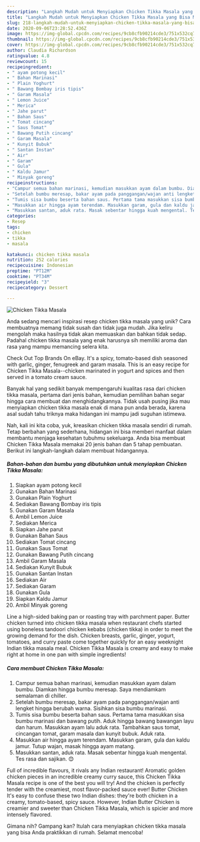 ```yaml
---
description: "Langkah Mudah untuk Menyiapkan Chicken Tikka Masala yang Bisa Manjain Lidah"
title: "Langkah Mudah untuk Menyiapkan Chicken Tikka Masala yang Bisa Manjain Lidah"
slug: 218-langkah-mudah-untuk-menyiapkan-chicken-tikka-masala-yang-bisa-manjain-lidah
date: 2020-09-06T23:28:52.436Z
image: https://img-global.cpcdn.com/recipes/9cb8cfb90214cde3/751x532cq70/chicken-tikka-masala-foto-resep-utama.jpg
thumbnail: https://img-global.cpcdn.com/recipes/9cb8cfb90214cde3/751x532cq70/chicken-tikka-masala-foto-resep-utama.jpg
cover: https://img-global.cpcdn.com/recipes/9cb8cfb90214cde3/751x532cq70/chicken-tikka-masala-foto-resep-utama.jpg
author: Claudia Richardson
ratingvalue: 4.8
reviewcount: 15
recipeingredient:
- " ayam potong kecil"
- " Bahan Marinasi"
- " Plain Yoghurt"
- " Bawang Bombay iris tipis"
- " Garam Masala"
- " Lemon Juice"
- " Merica"
- " Jahe parut"
- " Bahan Saus"
- " Tomat cincang"
- " Saus Tomat"
- " Bawang Putih cincang"
- " Garam Masala"
- " Kunyit Bubuk"
- " Santan Instan"
- " Air"
- " Garam"
- " Gula"
- " Kaldu Jamur"
- " Minyak goreng"
recipeinstructions:
- "Campur semua bahan marinasi, kemudian masukkan ayam dalam bumbu. Diamkan hingga bumbu meresap. Saya mendiamkam semalaman di chiller."
- "Setelah bumbu meresap, bakar ayam pada panggangan/wajan anti lengket hingga berubah warna. Sisihkan sisa bumbu marinasi."
- "Tumis sisa bumbu beserta bahan saus. Pertama tama masukkan sisa bumbu marinasi dan bawang putih. Aduk hingga bawang bawangan layu dan harum. Masukkan ayam lalu aduk rata. Tambahkan saus tomat, cincangan tomat, garam masala dan kunyit bubuk. Aduk rata."
- "Masukkan air hingga ayam terendam. Masukkan garam, gula dan kaldu jamur. Tutup wajan, masak hingga ayam matang."
- "Masukkan santan, aduk rata. Masak sebentar hingga kuah mengental. Tes rasa dan sajikan. 😊"
categories:
- Resep
tags:
- chicken
- tikka
- masala

katakunci: chicken tikka masala 
nutrition: 252 calories
recipecuisine: Indonesian
preptime: "PT12M"
cooktime: "PT34M"
recipeyield: "3"
recipecategory: Dessert

---
```



![Chicken Tikka Masala](https://img-global.cpcdn.com/recipes/9cb8cfb90214cde3/751x532cq70/chicken-tikka-masala-foto-resep-utama.jpg)

Anda sedang mencari inspirasi resep chicken tikka masala yang unik? Cara membuatnya memang tidak susah dan tidak juga mudah. Jika keliru mengolah maka hasilnya tidak akan memuaskan dan bahkan tidak sedap. Padahal chicken tikka masala yang enak harusnya sih memiliki aroma dan rasa yang mampu memancing selera kita.

Check Out Top Brands On eBay. It&#39;s a spicy, tomato-based dish seasoned with garlic, ginger, fenugreek and garam masala. This is an easy recipe for Chicken Tikka Masala--chicken marinated in yogurt and spices and then served in a tomato cream sauce.

Banyak hal yang sedikit banyak mempengaruhi kualitas rasa dari chicken tikka masala, pertama dari jenis bahan, kemudian pemilihan bahan segar hingga cara membuat dan menghidangkannya. Tidak usah pusing jika mau menyiapkan chicken tikka masala enak di mana pun anda berada, karena asal sudah tahu triknya maka hidangan ini mampu jadi suguhan istimewa.


Nah, kali ini kita coba, yuk, kreasikan chicken tikka masala sendiri di rumah. Tetap berbahan yang sederhana, hidangan ini bisa memberi manfaat dalam membantu menjaga kesehatan tubuhmu sekeluarga. Anda bisa membuat Chicken Tikka Masala memakai 20 jenis bahan dan 5 tahap pembuatan. Berikut ini langkah-langkah dalam membuat hidangannya.

<!--inarticleads1-->

##### Bahan-bahan dan bumbu yang dibutuhkan untuk menyiapkan Chicken Tikka Masala:

1. Siapkan  ayam potong kecil
1. Gunakan  Bahan Marinasi
1. Gunakan  Plain Yoghurt
1. Sediakan  Bawang Bombay iris tipis
1. Gunakan  Garam Masala
1. Ambil  Lemon Juice
1. Sediakan  Merica
1. Siapkan  Jahe parut
1. Gunakan  Bahan Saus
1. Sediakan  Tomat cincang
1. Gunakan  Saus Tomat
1. Gunakan  Bawang Putih cincang
1. Ambil  Garam Masala
1. Sediakan  Kunyit Bubuk
1. Gunakan  Santan Instan
1. Sediakan  Air
1. Sediakan  Garam
1. Gunakan  Gula
1. Siapkan  Kaldu Jamur
1. Ambil  Minyak goreng


Line a high-sided baking pan or roasting tray with parchment paper. Butter chicken turned into chicken tikka masala when restaurant chefs started using boneless tandoori chicken kebabs (chicken tikka) in order to meet the growing demand for the dish. Chicken breasts, garlic, ginger, yogurt, tomatoes, and curry paste come together quickly for an easy weeknight Indian tikka masala meal. Chicken Tikka Masala is creamy and easy to make right at home in one pan with simple ingredients! 

<!--inarticleads2-->

##### Cara membuat Chicken Tikka Masala:

1. Campur semua bahan marinasi, kemudian masukkan ayam dalam bumbu. Diamkan hingga bumbu meresap. Saya mendiamkam semalaman di chiller.
1. Setelah bumbu meresap, bakar ayam pada panggangan/wajan anti lengket hingga berubah warna. Sisihkan sisa bumbu marinasi.
1. Tumis sisa bumbu beserta bahan saus. Pertama tama masukkan sisa bumbu marinasi dan bawang putih. Aduk hingga bawang bawangan layu dan harum. Masukkan ayam lalu aduk rata. Tambahkan saus tomat, cincangan tomat, garam masala dan kunyit bubuk. Aduk rata.
1. Masukkan air hingga ayam terendam. Masukkan garam, gula dan kaldu jamur. Tutup wajan, masak hingga ayam matang.
1. Masukkan santan, aduk rata. Masak sebentar hingga kuah mengental. Tes rasa dan sajikan. 😊


Full of incredible flavours, it rivals any Indian restaurant! Aromatic golden chicken pieces in an incredible creamy curry sauce, this Chicken Tikka Masala recipe is one of the best you will try! And the chicken is perfectly tender with the creamiest, most flavor-packed sauce ever! Butter Chicken It&#39;s easy to confuse these two Indian dishes: they&#39;re both chicken in a creamy, tomato-based, spicy sauce. However, Indian Butter Chicken is creamier and sweeter than Chicken Tikka Masala, which is spicier and more intensely flavored. 

Gimana nih? Gampang kan? Itulah cara menyiapkan chicken tikka masala yang bisa Anda praktikkan di rumah. Selamat mencoba!
